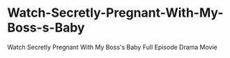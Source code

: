 # Watch-Secretly-Pregnant-With-My-Boss-s-Baby
Watch Secretly Pregnant With My Boss's Baby Full Episode Drama Movie
